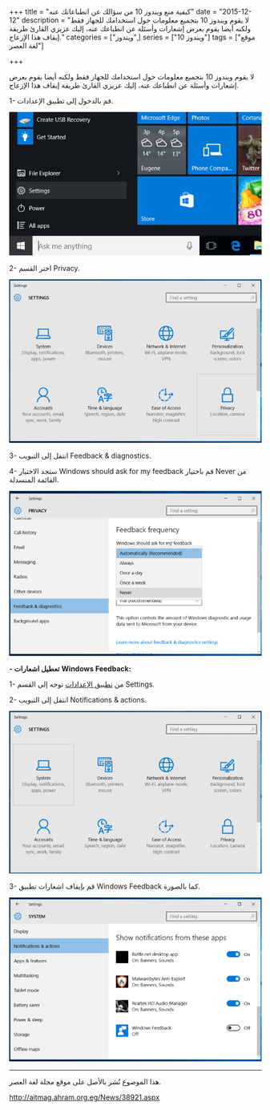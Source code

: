 +++
title = "كيفية منع ويندوز 10 من سؤالك عن انطباعاتك عنه"
date = "2015-12-12"
description = "لا يقوم ويندوز 10 بتجميع معلومات حول استخدامك للجهاز فقط ولكنه أيضا يقوم بعرض إشعارات وأسئلة عن انطباعك عنه، إليك عزيزي القارئ طريقة إيقاف هذا الإزعاج."
categories = ["ويندوز",]
series = ["ويندوز 10"]
tags = ["موقع لغة العصر"]

+++

لا يقوم ويندوز 10 بتجميع معلومات حول استخدامك للجهاز فقط ولكنه أيضا يقوم بعرض إشعارات وأسئلة عن انطباعك عنه، إليك عزيزي القارئ طريقة إيقاف هذا الإزعاج.

1- قم بالدخول إلى تطبيق الإعدادات.

![1](images/2015-635855545014270355-427.png)

2- اختر القسم Privacy.

![2](images/2015-635855545147081497-708.png)

3- انتقل إلى التبويب Feedback & diagnostics.

4- ستجد الاختيار Windows should ask for my feedback قم باختيار Never من القائمة المنسدلة.

![3](thumbnail-2015-635855545267549017-754.png)

**- تعطيل اشعارات** **Windows Feedback:**

1- من [تطبيق الإعدادات]() توجه إلى القسم Settings.

2- انتقل إلى التبويب Notifications & actions.

![4](images/2015-635855545380204118-20.png)

3- قم بإيقاف اشعارات تطبيق Windows Feedback كما بالصورة.

![5](images/2015-635855545502859105-285.png)

---
هذا الموضوع نٌشر باﻷصل على موقع مجلة لغة العصر.

http://aitmag.ahram.org.eg/News/38921.aspx